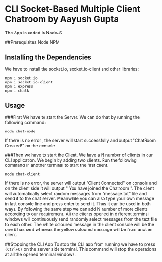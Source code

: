 # CLI Socket-Based Multiple Client Chatroom by Aayush Gupta
The App is coded in NodeJS

##Prerequisites
Node
NPM

## Installing the Dependencies
We have to install the socket.io, socket.io-client and other libraries:
```
npm i socket.io
npm i socket.io-client
npm i express
npm i chalk
```

## Usage
###First We have to start the Server. We can do that by running the following command :
```
node chat-node
```
If there is no error , the server will start successfully and output "ChatRoom Created!" on the console.

###Then we have to start the Client. We have a N number of clients in our CLI application. We begin by adding two clients. Run the following command in another terminal to start the first client.

```
node chat-client
```
If there is no error, the server will output "Client Connected" on console and on the client side it will output " You have joined the Chatroom ". The client will automatically select random messages from "message.txt" file and send it to the chat server. Meanwhile you can also type your own message in last console line and press enter to send it. Thus it can be used in both ways.
By following the same step we can add N number of more clients according to our requirement.
All the clients opened in different terminal windows will continuously send randomly select messages from the text file to each other. The white coloured message in the client console will be the one it has sent whereas the yellow coloured message will be from another client.

##Stopping the CLI App
To stop the CLI app from running we have to press ```(Ctrl+C)``` on the server side terminal. This command will stop the operations at all the opened terminal windows.
